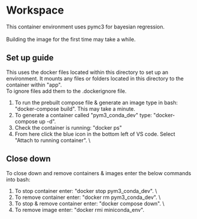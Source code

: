 # Workspace

This container environment uses pymc3 for bayesian regression. \
\
Building the image for the first time may take a while.

## Set up guide

This uses the docker files located within this directory to set up an environment. It mounts any files or folders located in this directory to the container within "app". \
To ignore files add them to the .dockerignore file.

1. To run the prebuilt compose file & generate an image type in bash: "docker-compose build". This may take a minute.
2. To generate a container called "pym3_conda_dev" type: "docker-compose up -d".
3. Check the container is running: "docker ps"
4. From here click the blue icon in the bottom left of VS code. Select "Attach to running container".
\

## Close down

To close down and remove containers & images enter the below commands into bash:

1. To stop container enter: "docker stop pym3_conda_dev". \
2. To remove container enter: "docker rm pym3_conda_dev". \
3. To stop & remove container enter: "docker compose down". \
4. To remove image enter: "docker rmi miniconda_env".
